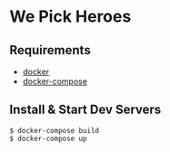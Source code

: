 # We Pick Heroes

## Requirements

* [docker](https://docs.docker.com/engine/installation/linux/docker-ce/ubuntu/)
* [docker-compose](https://docs.docker.com/compose/install/#install-compose)


## Install & Start Dev Servers

```
$ docker-compose build
$ docker-compose up
```
